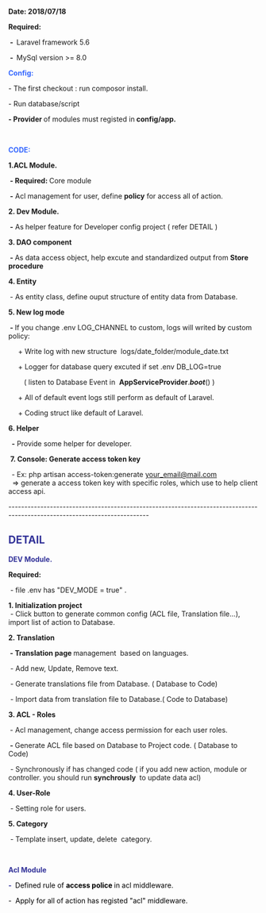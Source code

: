 <p><strong>Date: 2018/07/18</strong></p>
<p><strong>Required:</strong></p>
<p><strong>&nbsp;-&nbsp; </strong>Laravel framework 5.6</p>
<p><strong>&nbsp;-&nbsp;&nbsp;</strong>MySql version &gt;= 8.0</p>
<p><span style="color: #3366ff;"><strong>Config:</strong></span></p>
<p>- The first checkout : run composor install.</p>
<p>- Run database/script</p>
<p><strong>- Provider </strong>of modules must registed in<strong> config/app.</strong></p>
<p>&nbsp;</p>
<p><span style="color: #3366ff;"><strong>CODE:</strong></span></p>
<p><strong>1.ACL Module.</strong></p>
<p><strong>&nbsp;- Required:&nbsp;</strong>Core module</p>
<p><strong>&nbsp;-</strong> Acl management for user, define&nbsp;<strong>policy</strong> for access all of action.</p>
<p><strong>2. Dev Module.</strong></p>
<p><strong>&nbsp;-</strong>&nbsp;As<strong>&nbsp;</strong>helper feature for Developer config project ( refer DETAIL )</p>
<p><strong>3. DAO component</strong></p>
<p><strong>&nbsp;-&nbsp;</strong>As data access object, help excute and standardized output from <strong>Store procedure&nbsp;</strong></p>
<p><strong>4. Entity</strong></p>
<p><strong>&nbsp;</strong>- As entity class, define ouput structure of entity data from Database.</p>
<p><strong>5. New log mode</strong></p>
<p><strong>&nbsp;-&nbsp;</strong>If you change .env&nbsp;LOG_CHANNEL to custom, logs will writed <span style="color: #000000;">by</span> custom policy:</p>
<p>&nbsp; &nbsp; &nbsp;+ Write log with new structure&nbsp; logs/date_folder/module_date.txt</p>
<p>&nbsp; &nbsp; &nbsp;+ Logger for database query excuted if set .env&nbsp;DB_LOG=true</p>
<p>&nbsp; &nbsp; &nbsp; &nbsp; ( listen to Database Event in&nbsp; <strong>AppServiceProvider</strong>.<strong><em>boot</em></strong>() )</p>
<p>&nbsp; &nbsp; &nbsp;+ All of default event logs still perform as default of Laravel.</p>
<p>&nbsp; &nbsp; &nbsp;+ Coding struct like default of Laravel.</p>
<p><strong>6. Helper</strong></p>
<p><strong>&nbsp; -</strong> Provide some helper for developer.</p>
<p>&nbsp;<strong>7. Console: Generate access token key</strong></p>
<p><strong>&nbsp;&nbsp;</strong>- Ex: php artisan access-token:generate <a href="mailto:your_email@mail.com">your_email@mail.com</a>&nbsp; &nbsp;&nbsp;<br />&nbsp; =&gt; generate a access token key with specific roles, which use to help client access api.</p>
<p>--------------------------------------------------------------------------------------------------------------------------</p>
<h2><span style="color: #333399;"><strong>DETAIL</strong></span></h2>
<p><span style="color: #333399;"><strong>DEV Module.</strong></span></p>
<p><strong>Required:</strong>&nbsp;</p>
<p>&nbsp;- file .env has "DEV_MODE = true" .</p>
<p><strong>1. Initialization project</strong><br />&nbsp;- Click button to generate common config (ACL file, Translation file...), import list of action to Database.</p>
<p><strong>2. Translation</strong></p>
<p><strong>&nbsp;- Translation page </strong>management&nbsp; based on languages.</p>
<p>&nbsp;- Add new, Update, Remove text.</p>
<p>&nbsp;- Generate translations file from Database. ( Database to Code)</p>
<p>&nbsp;- Import data from translation file to Database.( Code to Database)</p>
<p><strong>3. ACL - Roles</strong></p>
<p><strong>&nbsp;</strong>- Acl management, change access permission for each user roles.</p>
<p><strong>&nbsp;-&nbsp;</strong>Generate ACL file based on Database to Project code. ( Database to Code)</p>
<p>&nbsp;-&nbsp;Synchronously if has changed code ( if you add new action, module or controller. you should run <strong>synchrously&nbsp;</strong> to update data acl)</p>
<p><strong>4. User-Role</strong></p>
<p>&nbsp;- Setting role for users.</p>
<p><strong>5. Category</strong></p>
<p>&nbsp;- Template insert, update, delete&nbsp; category.</p>
<p>&nbsp;</p>
<p><span style="color: #333399;"><strong>Acl Module</strong></span></p>
<p><span style="color: #333399;"><strong>-&nbsp;</strong><span style="color: #000000;"> Defined rule of <strong>access police&nbsp;</strong></span><span style="color: #000000;">in acl middleware.</span></span></p>
<p><span style="color: #333399;"><span style="color: #000000;">-&nbsp; Apply for all of action has registed "acl" middleware.</span></span></p>
<p><span style="color: #333399;"><span style="color: #000000;">&nbsp;</span></span></p>
<p>&nbsp;</p>
<p>&nbsp;</p>
